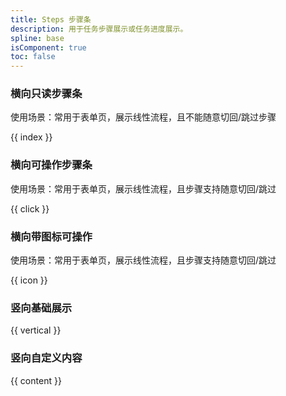 ```yaml
---
title: Steps 步骤条
description: 用于任务步骤展示或任务进度展示。
spline: base
isComponent: true
toc: false
---
```


### 横向只读步骤条

使用场景：常用于表单页，展示线性流程，且不能随意切回/跳过步骤

{{ index }}

### 横向可操作步骤条

使用场景：常用于表单页，展示线性流程，且步骤支持随意切回/跳过

{{ click }}

### 横向带图标可操作

使用场景：常用于表单页，展示线性流程，且步骤支持随意切回/跳过

{{ icon }}

### 竖向基础展示

{{ vertical }}

### 竖向自定义内容

{{ content }}
